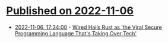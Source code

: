 # [Published on 2022-11-06](index.md)

* [2022-11-06, 17:34:00](https://developers.slashdot.org/story/22/11/05/2143237/wired-hails-rust-as-the-viral-secure-programming-language-thats-taking-over-tech?utm_source=rss1.0mainlinkanon&utm_medium=feed) - [Wired Hails Rust as 'the Viral Secure Programming Language That's Taking Over Tech'](https://developers.slashdot.org/story/22/11/05/2143237/wired-hails-rust-as-the-viral-secure-programming-language-thats-taking-over-tech?utm_source=rss1.0mainlinkanon&utm_medium=feed)

